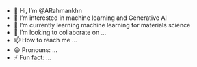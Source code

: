 - 👋 Hi, I’m @ARahmankhn
- 👀 I’m interested in machine learning and Generative AI 
- 🌱 I’m currently learning  machine learning for materials science 
- 💞️ I’m looking to collaborate on ...
- 📫 How to reach me ...
- 😄 Pronouns: ...
- ⚡ Fun fact: ...

<!---
ARahmankhn/ARahmankhn is a ✨ special ✨ repository because its `README.md` (this file) appears on your GitHub profile.
You can click the Preview link to take a look at your changes.
--->
